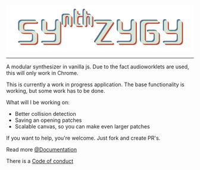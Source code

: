 ![Logo](./docs/images/logo.png)

---

A modular synthesizer in vanilla js. Due to the fact audioworklets are used,  this will only work in Chrome.

This is currently a work in progress application. The base functionality is working, but some work has to be done.

What will I be working on:
* Better collision detection
* Saving an opening patches
* Scalable canvas, so you can make even larger patches

If you want to help, you're welcome. Just fork and create PR's.


Read more [@Documentation](./docs/index.md)

There is a [Code of conduct](./docs/code-of-conduct.md)
